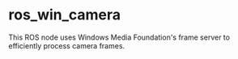 # ros_win_camera
This ROS node uses Windows Media Foundation's frame server to efficiently process camera frames.

